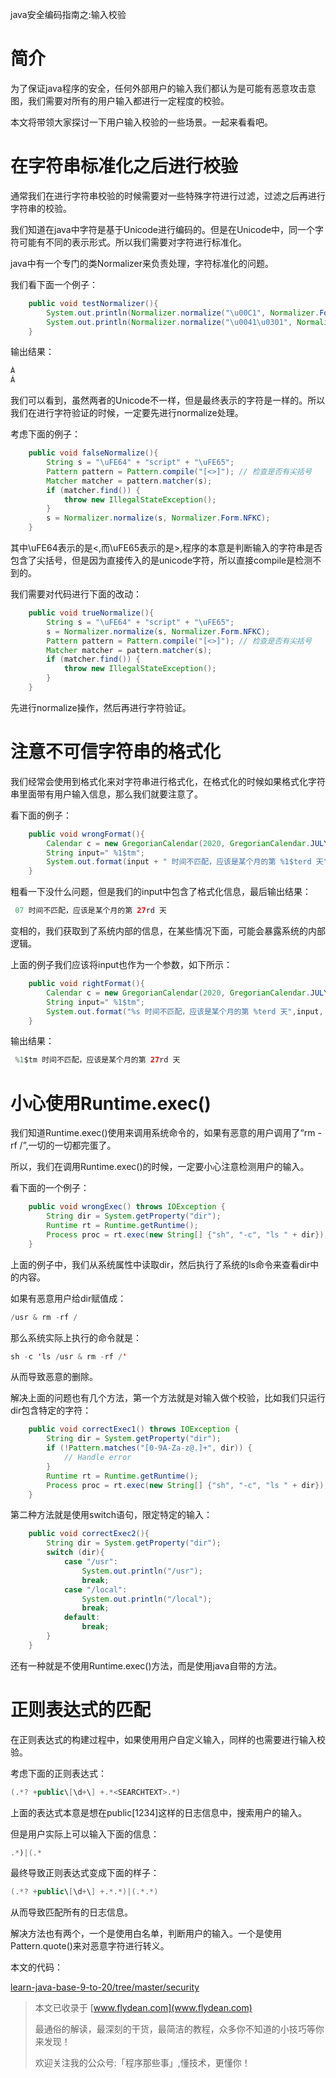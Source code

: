 java安全编码指南之:输入校验

# 简介

为了保证java程序的安全，任何外部用户的输入我们都认为是可能有恶意攻击意图，我们需要对所有的用户输入都进行一定程度的校验。

本文将带领大家探讨一下用户输入校验的一些场景。一起来看看吧。

# 在字符串标准化之后进行校验

通常我们在进行字符串校验的时候需要对一些特殊字符进行过滤，过滤之后再进行字符串的校验。

我们知道在java中字符是基于Unicode进行编码的。但是在Unicode中，同一个字符可能有不同的表示形式。所以我们需要对字符进行标准化。

java中有一个专门的类Normalizer来负责处理，字符标准化的问题。

我们看下面一个例子：

~~~java
    public void testNormalizer(){
        System.out.println(Normalizer.normalize("\u00C1", Normalizer.Form.NFKC));
        System.out.println(Normalizer.normalize("\u0041\u0301", Normalizer.Form.NFKC));
    }
~~~

输出结果：

~~~java
Á
Á
~~~

我们可以看到，虽然两者的Unicode不一样，但是最终表示的字符是一样的。所以我们在进行字符验证的时候，一定要先进行normalize处理。

考虑下面的例子：

~~~java
    public void falseNormalize(){
        String s = "\uFE64" + "script" + "\uFE65";
        Pattern pattern = Pattern.compile("[<>]"); // 检查是否有尖括号
        Matcher matcher = pattern.matcher(s);
        if (matcher.find()) {
            throw new IllegalStateException();
        }
        s = Normalizer.normalize(s, Normalizer.Form.NFKC);
    }
~~~

其中\uFE64表示的是&lt;,而\uFE65表示的是>,程序的本意是判断输入的字符串是否包含了尖括号，但是因为直接传入的是unicode字符，所以直接compile是检测不到的。

我们需要对代码进行下面的改动：

~~~java
    public void trueNormalize(){
        String s = "\uFE64" + "script" + "\uFE65";
        s = Normalizer.normalize(s, Normalizer.Form.NFKC);
        Pattern pattern = Pattern.compile("[<>]"); // 检查是否有尖括号
        Matcher matcher = pattern.matcher(s);
        if (matcher.find()) {
            throw new IllegalStateException();
        }
    }
~~~

先进行normalize操作，然后再进行字符验证。

# 注意不可信字符串的格式化

我们经常会使用到格式化来对字符串进行格式化，在格式化的时候如果格式化字符串里面带有用户输入信息，那么我们就要注意了。

看下面的例子：

~~~java
    public void wrongFormat(){
        Calendar c = new GregorianCalendar(2020, GregorianCalendar.JULY, 27);
        String input=" %1$tm";
        System.out.format(input + " 时间不匹配，应该是某个月的第 %1$terd 天", c);
    }
~~~

粗看一下没什么问题，但是我们的input中包含了格式化信息，最后输出结果：

~~~java
 07 时间不匹配，应该是某个月的第 27rd 天
~~~

变相的，我们获取到了系统内部的信息，在某些情况下面，可能会暴露系统的内部逻辑。

上面的例子我们应该将input也作为一个参数，如下所示：

~~~java
    public void rightFormat(){
        Calendar c = new GregorianCalendar(2020, GregorianCalendar.JULY, 27);
        String input=" %1$tm";
        System.out.format("%s 时间不匹配，应该是某个月的第 %terd 天",input, c);
    }
~~~

输出结果：

~~~java
 %1$tm 时间不匹配，应该是某个月的第 27rd 天
~~~

# 小心使用Runtime.exec()

我们知道Runtime.exec()使用来调用系统命令的，如果有恶意的用户调用了“rm -rf /”,一切的一切都完蛋了。

所以，我们在调用Runtime.exec()的时候，一定要小心注意检测用户的输入。

看下面的一个例子：

~~~java
    public void wrongExec() throws IOException {
        String dir = System.getProperty("dir");
        Runtime rt = Runtime.getRuntime();
        Process proc = rt.exec(new String[] {"sh", "-c", "ls " + dir});
    }
~~~

上面的例子中，我们从系统属性中读取dir，然后执行了系统的ls命令来查看dir中的内容。

如果有恶意用户给dir赋值成：

~~~java
/usr & rm -rf /
~~~

那么系统实际上执行的命令就是：

~~~java
sh -c 'ls /usr & rm -rf /'
~~~

从而导致恶意的删除。

解决上面的问题也有几个方法，第一个方法就是对输入做个校验，比如我们只运行dir包含特定的字符：

~~~java
    public void correctExec1() throws IOException {
        String dir = System.getProperty("dir");
        if (!Pattern.matches("[0-9A-Za-z@.]+", dir)) {
            // Handle error
        }
        Runtime rt = Runtime.getRuntime();
        Process proc = rt.exec(new String[] {"sh", "-c", "ls " + dir});
    }
~~~

第二种方法就是使用switch语句，限定特定的输入：

~~~java
    public void correctExec2(){
        String dir = System.getProperty("dir");
        switch (dir){
            case "/usr":
                System.out.println("/usr");
                break;
            case "/local":
                System.out.println("/local");
                break;
            default:
                break;
        }
    }
~~~

还有一种就是不使用Runtime.exec()方法，而是使用java自带的方法。

# 正则表达式的匹配

在正则表达式的构建过程中，如果使用用户自定义输入，同样的也需要进行输入校验。

考虑下面的正则表达式：

~~~java
(.*? +public\[\d+\] +.*<SEARCHTEXT>.*)
~~~

上面的表达式本意是想在public[1234]这样的日志信息中，搜索用户的输入。

但是用户实际上可以输入下面的信息：

~~~java
.*)|(.*
~~~

最终导致正则表达式变成下面的样子：

~~~java
(.*? +public\[\d+\] +.*.*)|(.*.*)
~~~

从而导致匹配所有的日志信息。

解决方法也有两个，一个是使用白名单，判断用户的输入。一个是使用Pattern.quote()来对恶意字符进行转义。

本文的代码：

[learn-java-base-9-to-20/tree/master/security](https://github.com/ddean2009/learn-java-base-9-to-20/tree/master/security)

> 本文已收录于 [www.flydean.com](www.flydean.com)
>
> 最通俗的解读，最深刻的干货，最简洁的教程，众多你不知道的小技巧等你来发现！
> 
> 欢迎关注我的公众号:「程序那些事」,懂技术，更懂你！





